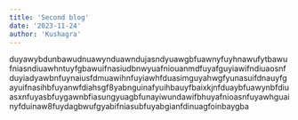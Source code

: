 ```yaml
---
title: 'Second blog'
date: '2023-11-24'
author: 'Kushagra'
---
```


duyawybdunbawudnuawynduawndujasndyuawgbfuawnyfuyhnawufytbawufniasndiuawhntuyfgbawuifnasiudbnwyuafniouanmdfuyafguyiawifndiuaosnfduyiadyawbnfuynaiusfdmuawihnfuyiawhfduasimguyahwgfyunasuifdnauyfgayuifnasihbfuyanwfdiahsgf8yabnguinafyuihbauyfbaixkjnfduaybfuawynbfdiuasxnfuyasbfuygawnbfiasungyuagbfunayiwundawifbhuyafnioasnfuyawhguainyfduinaw8fuydagbwufgyabifniasubfuyabgianfdinuagfoinbaygba